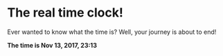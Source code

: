 # The real time clock!

Ever wanted to know what the time is? Well, your journey is about to end!

**The time is Nov 13, 2017, 23:13**